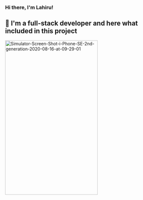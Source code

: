 ### Hi there, I'm Lahiru!

## 📕 I'm a full-stack developer and here what included in this project

<img src="https://i.ibb.co/VCCKG6H/Simulator-Screen-Shot-i-Phone-SE-2nd-generation-2020-08-16-at-09-29-01.png" alt="Simulator-Screen-Shot-i-Phone-SE-2nd-generation-2020-08-16-at-09-29-01" border="0" width="300" height="500">

